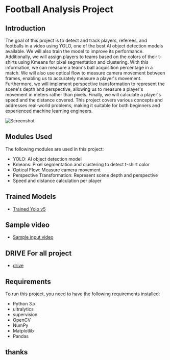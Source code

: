 # Football Analysis Project

## Introduction
The goal of this project is to detect and track players, referees, and footballs in a video using YOLO, one of the best AI object detection models available. We will also train the model to improve its performance. Additionally, we will assign players to teams based on the colors of their t-shirts using Kmeans for pixel segmentation and clustering. With this information, we can measure a team's ball acquisition percentage in a match. We will also use optical flow to measure camera movement between frames, enabling us to accurately measure a player's movement. Furthermore, we will implement perspective transformation to represent the scene's depth and perspective, allowing us to measure a player's movement in meters rather than pixels. Finally, we will calculate a player's speed and the distance covered. This project covers various concepts and addresses real-world problems, making it suitable for both beginners and experienced machine learning engineers.

![Screenshot](output_videos/screenshot.png)

## Modules Used
The following modules are used in this project:
- YOLO: AI object detection model
- Kmeans: Pixel segmentation and clustering to detect t-shirt color
- Optical Flow: Measure camera movement
- Perspective Transformation: Represent scene depth and perspective
- Speed and distance calculation per player

## Trained Models
- [Trained Yolo v5](https://drive.google.com/file/d/1ARhgy-ofu3Vpb_3wZjZws9a73tJ-SdT2/view?usp=sharing)

## Sample video
-  [Sample input video](https://drive.google.com/file/d/1K0ifEBJI3dXzQum8UU99qAPO9VURxMne/view?usp=sharing)
## DRIVE For all project
-  [drive](https://drive.google.com/drive/folders/1tBYSjOC98kFtEMTBIeiLb7mlrRhq01lU?usp=sharing)
## Requirements
To run this project, you need to have the following requirements installed:
- Python 3.x
- ultralytics
- supervision
- OpenCV
- NumPy
- Matplotlib
- Pandas

## thanks 
